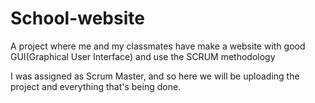 # School-website
A project where me and my classmates have make a website with good GUI(Graphical User Interface) and use the SCRUM methodology

I was assigned as Scrum Master, and so here we will be uploading the project and everything that's being done.
